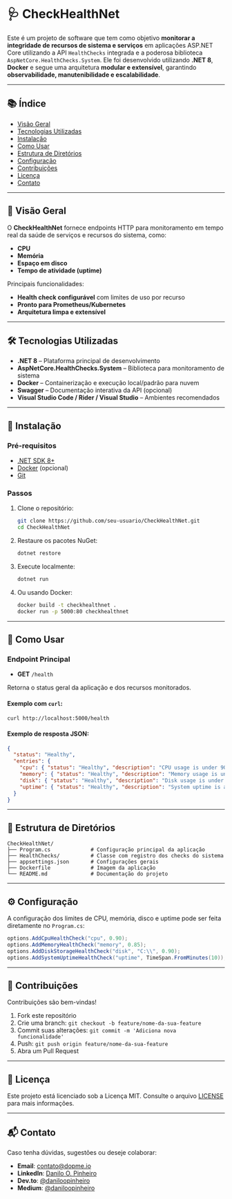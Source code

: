 # 🩺 CheckHealthNet

Este é um projeto de software que tem como objetivo **monitorar a integridade de recursos de sistema e serviços** em aplicações ASP.NET Core utilizando a API `HealthChecks` integrada e a poderosa biblioteca `AspNetCore.HealthChecks.System`. Ele foi desenvolvido utilizando **.NET 8**, **Docker** e segue uma arquitetura **modular e extensível**, garantindo **observabilidade, manutenibilidade e escalabilidade**.

---

## 📚 Índice

* [Visão Geral](#visão-geral)
* [Tecnologias Utilizadas](#tecnologias-utilizadas)
* [Instalação](#instalação)
* [Como Usar](#como-usar)
* [Estrutura de Diretórios](#estrutura-de-diretórios)
* [Configuração](#configuração)
* [Contribuições](#contribuições)
* [Licença](#licença)
* [Contato](#contato)

---

## 👀 Visão Geral

O **CheckHealthNet** fornece endpoints HTTP para monitoramento em tempo real da saúde de serviços e recursos do sistema, como:

* **CPU**
* **Memória**
* **Espaço em disco**
* **Tempo de atividade (uptime)**

Principais funcionalidades:

* **Health check configurável** com limites de uso por recurso
* **Pronto para Prometheus/Kubernetes**
* **Arquitetura limpa e extensível**

---

## 🛠 Tecnologias Utilizadas

* **.NET 8** – Plataforma principal de desenvolvimento
* **AspNetCore.HealthChecks.System** – Biblioteca para monitoramento de sistema
* **Docker** – Containerização e execução local/padrão para nuvem
* **Swagger** – Documentação interativa da API (opcional)
* **Visual Studio Code / Rider / Visual Studio** – Ambientes recomendados

---

## 💾 Instalação

### Pré-requisitos

* [.NET SDK 8+](https://dotnet.microsoft.com/en-us/download)
* [Docker](https://www.docker.com/) (opcional)
* [Git](https://git-scm.com/)

### Passos

1. Clone o repositório:

   ```bash
   git clone https://github.com/seu-usuario/CheckHealthNet.git
   cd CheckHealthNet
   ```

2. Restaure os pacotes NuGet:

   ```bash
   dotnet restore
   ```

3. Execute localmente:

   ```bash
   dotnet run
   ```

4. Ou usando Docker:

   ```bash
   docker build -t checkhealthnet .
   docker run -p 5000:80 checkhealthnet
   ```

---

## 🚀 Como Usar

### Endpoint Principal

* **GET** `/health`

Retorna o status geral da aplicação e dos recursos monitorados.

#### Exemplo com `curl`:

```bash
curl http://localhost:5000/health
```

#### Exemplo de resposta JSON:

```json
{
  "status": "Healthy",
  "entries": {
    "cpu": { "status": "Healthy", "description": "CPU usage is under 90%" },
    "memory": { "status": "Healthy", "description": "Memory usage is under 85%" },
    "disk": { "status": "Healthy", "description": "Disk usage is under 90%" },
    "uptime": { "status": "Healthy", "description": "System uptime is above 10 minutes" }
  }
}
```

---

## 📂 Estrutura de Diretórios

```
CheckHealthNet/
├── Program.cs             # Configuração principal da aplicação
├── HealthChecks/          # Classe com registro dos checks do sistema
├── appsettings.json       # Configurações gerais
├── Dockerfile             # Imagem da aplicação
└── README.md              # Documentação do projeto
```

---

## ⚙️ Configuração

A configuração dos limites de CPU, memória, disco e uptime pode ser feita diretamente no `Program.cs`:

```csharp
options.AddCpuHealthCheck("cpu", 0.90);
options.AddMemoryHealthCheck("memory", 0.85);
options.AddDiskStorageHealthCheck("disk", "C:\\", 0.90);
options.AddSystemUptimeHealthCheck("uptime", TimeSpan.FromMinutes(10));
```

---

## 🤝 Contribuições

Contribuições são bem-vindas!

1. Fork este repositório
2. Crie uma branch: `git checkout -b feature/nome-da-sua-feature`
3. Commit suas alterações: `git commit -m 'Adiciona nova funcionalidade'`
4. Push: `git push origin feature/nome-da-sua-feature`
5. Abra um Pull Request

---

## 📄 Licença

Este projeto está licenciado sob a Licença MIT. Consulte o arquivo [LICENSE](LICENSE) para mais informações.

---

## 📬 Contato

Caso tenha dúvidas, sugestões ou deseje colaborar:

* **Email**: [contato@dopme.io](mailto:contato@dopme.io)
* **LinkedIn**: [Danilo O. Pinheiro](https://www.linkedin.com/in/daniloopinheiro)
* **Dev.to**: [@daniloopinheiro](https://dev.to/daniloopinheiro)
* **Medium**: [@daniloopinheiro](https://medium.com/@daniloopinheiro)
